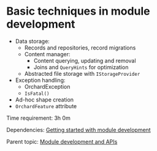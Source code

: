 # Basic techniques in module development



- Data storage:
	- Records and repositories, record migrations
	- Content manager:
		- Content querying, updating and removal
		- Joins and `QueryHints` for optimization
	- Abstracted file storage with `IStorageProvider`
- Exception handling:
	- OrchardException
	- `IsFatal()`
- Ad-hoc shape creation
- `OrchardFeature` attribute

Time requirement: 3h 0m

Dependencies: [Getting started with module development](GettingStartedWithModuleDevelopment)

Parent topic: [Module development and APIs](./)